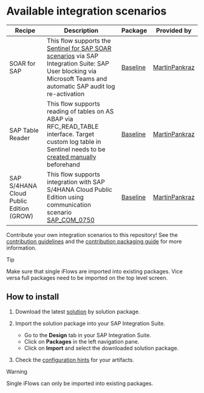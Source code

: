 # Available integration scenarios

| **Recipe** | **Description** | **Package** | **Provided by** |
| --- | --- | --- | --- |
| SOAR for SAP | This flow supports the [Sentinel for SAP SOAR scenarios](https://learn.microsoft.com/azure/sentinel/sap/sap-solution-security-content#available-playbooks) via SAP Integration Suite: SAP User blocking via Microsoft Teams and automatic SAP audit log re-activation | [Baseline](solution-packages/baseline-extension-package/) | [MartinPankraz](https://github.com/MartinPankraz/) |
| SAP Table Reader | This flow supports reading of tables on AS ABAP via RFC_READ_TABLE interface. Target custom log table in Sentinel needs to be [created manually](https://learn.microsoft.com/azure/azure-monitor/logs/create-custom-table?tabs=azure-portal-1%2Cazure-portal-2%2Cazure-portal-3) beforehand | [Baseline](solution-packages/baseline-extension-package/) | [MartinPankraz](https://github.com/MartinPankraz/) |
| SAP S/4HANA Cloud Public Edition (GROW) | This flow supports integration with SAP S/4HANA Cloud Public Edition using communication scenario [SAP_COM_0750](https://help.sap.com/docs/SAP_S4HANA_CLOUD/0f69f8fb28ac4bf48d2b57b9637e81fa/a93dca70e2ce43d19ac93e3e5531e37d.html) | [Baseline](solution-packages/baseline-extension-package/) | [MartinPankraz](https://github.com/MartinPankraz/) |

Contribute your own integration scenarios to this repository! See the [contribution guidelines](../CONTRIBUTING.md) and the [contribution packaging guide](../PACKAGING.md) for more information.

> [!TIP]
> Make sure that single iFlows are imported into existing packages. Vice versa full packages need to be imported on the top level screen.

## How to install

1. Download the latest [solution](solution-packages/) by solution package.
2. Import the solution package into your SAP Integration Suite.
   - Go to the **Design** tab in your SAP Integration Suite.
   - Click on **Packages** in the left navigation pane.
   - Click on **Import** and select the downloaded solution package.

3. Check the [configuration hints](solution-packages/baseline-extension-package) for your artifacts.

> [!WARNING]
> Single iFlows can only be imported into existing packages.
